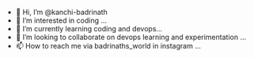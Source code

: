 - 👋 Hi, I’m @kanchi-badrinath
- 👀 I’m interested in coding ...
- 🌱 I’m currently learning  coding and devops...
- 💞️ I’m looking to collaborate on devops learning and experimentation ...
- 📫 How to reach me via badrinaths_world in instagram ...

<!---
kanchi-badrinath/kanchi-badrinath is a ✨ special ✨ repository because its `README.md` (this file) appears on your GitHub profile.
You can click the Preview link to take a look at your changes.
--->
